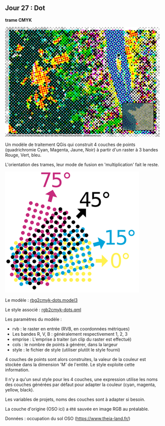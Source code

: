 ## Jour 27 : Dot

__trame CMYK__

![Alt text](maps/30days2023-day27.thumbnail.jpg)

Un modèle de traitement QGis qui construit 4 couches de points (quadrichromie Cyan, Magenta, Jaune, Noir) à partir d'un raster à 3 bandes Rouge, Vert, bleu. 

L'orientation des trames, leur mode de fusion en 'multiplication' fait le reste.

![Alt text](data/day27-tramecmyk.png)

Le modèle : [rbg2cmyk-dots.model3](/xcaeag/30DayMapChallenge-2023/blob/main/algos/rbg2cmyk-dots.model3)

Le style associé : [rgb2cmyk-dots.qml](/xcaeag/30DayMapChallenge-2023/tree/master/styles/rgb2cmyk-dots.qml)

Les paramètres du modèle : 
- rvb : le raster en entrée (RVB, en coordonnées métriques)
- Les bandes R, V, B : généralement respectivement 1, 2, 3
- emprise : L'emprise à traiter (un clip du raster est effectué)
- cols : le nombre de points à générer, dans la largeur
- style : le fichier de style (utiliser plutôt le style fourni)

4 couches de points sont alors construites, la valeur de la couleur est stockée dans la dimension 'M' de l'entité. Le style exploite cette information.

Il n'y a qu'un seul style pour les 4 couches, une expression utilise les noms des couches générées par défaut pour adapter la couleur (cyan, magenta, yellow, black). 

Les variables de projets, noms des couches sont à adapter si besoin.

La couche d'origine (OSO ici) a été sauvée en image RGB au préalable.

Données : occupation du sol OSO (https://www.theia-land.fr/)